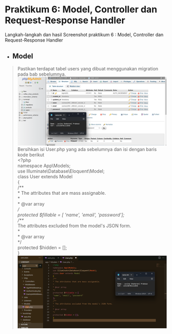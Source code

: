 # Praktikum  6: Model, Controller dan Request-Response Handler

Langkah-langkah dan hasil Screenshot praktikum   6 : Model, Controller dan Request-Response Handler
* ## Model
>  Pastikan terdapat tabel users yang dibuat menggunakan migration pada bab sebelumnya.
![](../Screenshoot/Modul6/1.png)
>  Bersihkan isi User.php yang ada sebelumnya dan isi dengan baris kode berikut
</br><?php
</br>namespace App\Models;
</br>use Illuminate\Database\Eloquent\Model;
</br>class User extends Model
</br>{
</br>/**
</br>* The attributes that are mass assignable.
</br>*
</br>* @var array
</br>*/
</br>protected $fillable = [ 'name', 'email', 'password'];
</br>/**
</br>* The attributes excluded from the model's JSON form.
</br>*
</br>* @var array
</br>*/
</br>protected $hidden = [];
</br>}
![](../Screenshoot/Modul6/2.png)
